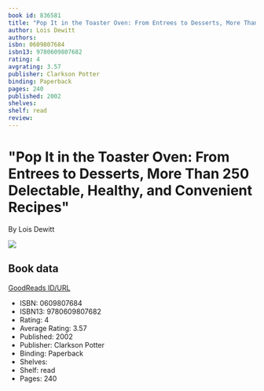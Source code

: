 ```yaml
---
book id: 836581
title: "Pop It in the Toaster Oven: From Entrees to Desserts, More Than 250 Delectable, Healthy, and Convenient Recipes"
author: Lois Dewitt
authors: 
isbn: 0609807684
isbn13: 9780609807682
rating: 4
avgrating: 3.57
publisher: Clarkson Potter
binding: Paperback
pages: 240
published: 2002
shelves: 
shelf: read
review: 
---
```


# "Pop It in the Toaster Oven: From Entrees to Desserts, More Than 250 Delectable, Healthy, and Convenient Recipes"

By Lois Dewitt

![](https://i.gr-assets.com/images/S/compressed.photo.goodreads.com/books/1320547498l/836581.jpg)

## Book data

[GoodReads ID/URL](https://www.goodreads.com/book/show/836581)

- ISBN: 0609807684
- ISBN13: 9780609807682
- Rating: 4
- Average Rating: 3.57
- Published: 2002
- Publisher: Clarkson Potter
- Binding: Paperback
- Shelves: 
- Shelf: read
- Pages: 240

